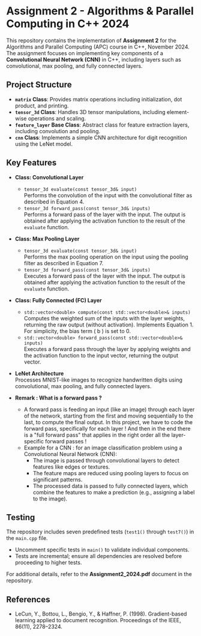 # Assignment 2 - Algorithms & Parallel Computing in C++ 2024  

This repository contains the implementation of **Assignment 2** for the Algorithms and Parallel Computing (APC) course in C++, November 2024. The assignment focuses on implementing key components of a **Convolutional Neural Network (CNN)** in C++, including layers such as convolutional, max pooling, and fully connected layers.  

## Project Structure  

- **`matrix` Class**: Provides matrix operations including initialization, dot product, and printing.
- **`tensor_3d` Class**: Handles 3D tensor manipulations, including element-wise operations and scaling.  
- **`feature_layer` Base Class**: Abstract class for feature extraction layers, including convolution and pooling.  
- **`cnn` Class**: Implements a simple CNN architecture for digit recognition using the LeNet model.  

## Key Features  

- **Class: Convolutional Layer**  
   - `tensor_3d evaluate(const tensor_3d& input)`  
     Performs the convolution of the input with the convolutional filter as described in Equation 4.  
   - `tensor_3d forward_pass(const tensor_3d& inputs)`  
     Performs a forward pass of the layer with the input. The output is obtained after applying the activation function to the result of the `evaluate` function.  

- **Class: Max Pooling Layer**  
   - `tensor_3d evaluate(const tensor_3d& input)`  
     Performs the max pooling operation on the input using the pooling filter as described in Equation 7.  
   - `tensor_3d forward_pass(const tensor_3d& inputs)`  
     Executes a forward pass of the layer with the input. The output is obtained after applying the activation function to the result of the `evaluate` function.  

- **Class: Fully Connected (FC) Layer**  
   - `std::vector<double> compute(const std::vector<double>& inputs)`  
     Computes the weighted sum of the inputs with the layer weights, returning the raw output (without activation). Implements Equation 1. For simplicity, the bias term \( b \) is set to 0.  
   - `std::vector<double> forward_pass(const std::vector<double>& inputs)`  
     Executes a forward pass through the layer by applying weights and the activation function to the input vector, returning the output vector.  

- **LeNet Architecture**  
   Processes MNIST-like images to recognize handwritten digits using convolutional, max pooling, and fully connected layers.

- **Remark : What is a forward pass ?**
   - A forward pass is feeding an input (like an image) through each layer of the network, starting from the first and moving sequentially to the last, to compute the final output. In this project, we have to code the forward pass, specifically for each layer ! And then in the end there is a "full forward pass" that applies in the right order all the layer-specific forward passes !
   - Example for a CNN : for an image classification problem using a Convolutional Neural Network (CNN):
      - The image is passed through convolutional layers to detect features like edges or textures.
      - The feature maps are reduced using pooling layers to focus on significant patterns.
      - The processed data is passed to fully connected layers, which combine the features to make a prediction (e.g., assigning a label to the image). 

## Testing  

The repository includes seven predefined tests (`test1()` through `test7()`) in the `main.cpp` file.  
- Uncomment specific tests in `main()` to validate individual components.  
- Tests are incremental; ensure all dependencies are resolved before proceeding to higher tests.    

For additional details, refer to the **Assignment2_2024.pdf** document in the repository.  

## References  

- LeCun, Y., Bottou, L., Bengio, Y., & Haffner, P. (1998). Gradient-based learning applied to document recognition. Proceedings of the IEEE, 86(11), 2278–2324.  

